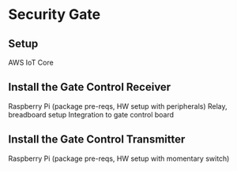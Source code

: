 # Security Gate 

## Setup
AWS IoT Core

## Install the Gate Control Receiver
Raspberry Pi (package pre-reqs, HW setup with peripherals)
Relay, breadboard setup
Integration to gate control board

## Install the Gate Control Transmitter
Raspberry Pi (package pre-reqs, HW setup with momentary switch)
